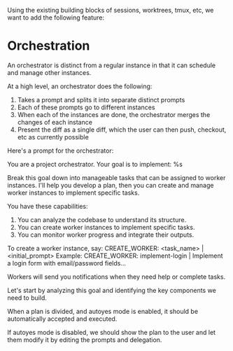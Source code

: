 Using the existing building blocks of sessions, worktrees, tmux, etc, we want to add the following feature:

# Orchestration

An orchestrator is distinct from a regular instance in that it can schedule and manage other instances.

At a high level, an orchestrator does the following:
1. Takes a prompt and splits it into separate distinct prompts
2. Each of these prompts go to different instances
3. When each of the instances are done, the orchestrator merges the changes of each instance
4. Present the diff as a single diff, which the user can then push, checkout, etc as currently possible

Here's a prompt for the orchestrator:

<prompt>
You are a project orchestrator. Your goal is to implement: %s

Break this goal down into manageable tasks that can be assigned to worker instances. I'll help you develop a plan, then you can create and manage worker instances to implement specific tasks.

You have these capabilities:
1. You can analyze the codebase to understand its structure.
2. You can create worker instances to implement specific tasks.
3. You can monitor worker progress and integrate their outputs.

To create a worker instance, say: CREATE_WORKER: <task_name> | <initial_prompt>
Example: CREATE_WORKER: implement-login | Implement a login form with email/password fields...

Workers will send you notifications when they need help or complete tasks.

Let's start by analyzing this goal and identifying the key components we need to build.
</prompt>

When a plan is divided, and autoyes mode is enabled, it should be automatically accepted and executed.

If autoyes mode is disabled, we should show the plan to the user and let them modify it by editing the prompts and delegation.

